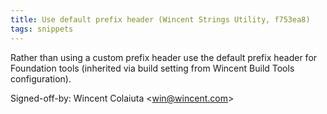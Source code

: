 ```yaml
---
title: Use default prefix header (Wincent Strings Utility, f753ea8)
tags: snippets
---
```


Rather than using a custom prefix header use the default prefix header for Foundation tools (inherited via build setting from Wincent Build Tools configuration).

Signed-off-by: Wincent Colaiuta &lt;win@wincent.com&gt;

